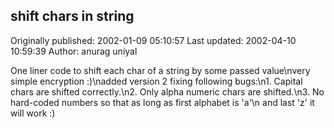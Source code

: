 ## shift chars in string 
Originally published: 2002-01-09 05:10:57 
Last updated: 2002-04-10 10:59:39 
Author: anurag uniyal 
 
One liner code to shift each char of a string by some passed value\nvery simple encryption :)\nadded version 2 fixing following bugs:\n1. Capital chars are shifted correctly.\n2. Only alpha numeric chars are shifted.\n3. No hard-coded numbers so that as long as first alphabet is 'a'\n   and last 'z' it will work :)